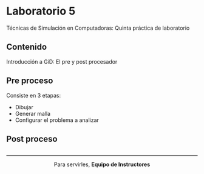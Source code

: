 # Laboratorio 5
Técnicas de Simulación en Computadoras: Quinta práctica de laboratorio 

## Contenido
Introducción a GiD: El pre y post procesador

## Pre proceso

Consiste en 3 etapas:

- Dibujar 
- Generar malla
- Configurar el problema a analizar



## Post proceso



![]()

<hr>
<p align="center">Para servirles, <strong>Equipo de Instructores</strong> </p>

